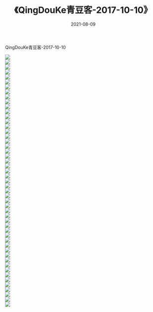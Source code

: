 ﻿---
layout: post
title:  《QingDouKe青豆客-2017-10-10》
date:   2021-08-09
img: http://img.660000.xyz/Sharelink/网络美图/2021/QingDouKe青豆客-2017-10-10/000.jpg
categories: [美女, 清纯, 唯美]
---

QingDouKe青豆客-2017-10-10

  ![](http://img.660000.xyz/Sharelink/网络美图/2021/QingDouKe青豆客-2017-10-10/001.jpg) <br> ![](http://img.660000.xyz/Sharelink/网络美图/2021/QingDouKe青豆客-2017-10-10/002.jpg) <br> ![](http://img.660000.xyz/Sharelink/网络美图/2021/QingDouKe青豆客-2017-10-10/003.jpg) <br> ![](http://img.660000.xyz/Sharelink/网络美图/2021/QingDouKe青豆客-2017-10-10/004.jpg) <br> ![](http://img.660000.xyz/Sharelink/网络美图/2021/QingDouKe青豆客-2017-10-10/005.jpg) <br> ![](http://img.660000.xyz/Sharelink/网络美图/2021/QingDouKe青豆客-2017-10-10/006.jpg) <br> ![](http://img.660000.xyz/Sharelink/网络美图/2021/QingDouKe青豆客-2017-10-10/007.jpg) <br> ![](http://img.660000.xyz/Sharelink/网络美图/2021/QingDouKe青豆客-2017-10-10/008.jpg) <br> ![](http://img.660000.xyz/Sharelink/网络美图/2021/QingDouKe青豆客-2017-10-10/009.jpg) <br> ![](http://img.660000.xyz/Sharelink/网络美图/2021/QingDouKe青豆客-2017-10-10/010.jpg) <br> ![](http://img.660000.xyz/Sharelink/网络美图/2021/QingDouKe青豆客-2017-10-10/011.jpg) <br> ![](http://img.660000.xyz/Sharelink/网络美图/2021/QingDouKe青豆客-2017-10-10/012.jpg) <br> ![](http://img.660000.xyz/Sharelink/网络美图/2021/QingDouKe青豆客-2017-10-10/013.jpg) <br> ![](http://img.660000.xyz/Sharelink/网络美图/2021/QingDouKe青豆客-2017-10-10/014.jpg) <br> ![](http://img.660000.xyz/Sharelink/网络美图/2021/QingDouKe青豆客-2017-10-10/015.jpg) <br> ![](http://img.660000.xyz/Sharelink/网络美图/2021/QingDouKe青豆客-2017-10-10/016.jpg) <br> ![](http://img.660000.xyz/Sharelink/网络美图/2021/QingDouKe青豆客-2017-10-10/017.jpg) <br> ![](http://img.660000.xyz/Sharelink/网络美图/2021/QingDouKe青豆客-2017-10-10/018.jpg) <br> ![](http://img.660000.xyz/Sharelink/网络美图/2021/QingDouKe青豆客-2017-10-10/019.jpg) <br> ![](http://img.660000.xyz/Sharelink/网络美图/2021/QingDouKe青豆客-2017-10-10/020.jpg) <br> ![](http://img.660000.xyz/Sharelink/网络美图/2021/QingDouKe青豆客-2017-10-10/021.jpg) <br> ![](http://img.660000.xyz/Sharelink/网络美图/2021/QingDouKe青豆客-2017-10-10/022.jpg) <br> ![](http://img.660000.xyz/Sharelink/网络美图/2021/QingDouKe青豆客-2017-10-10/023.jpg) <br> ![](http://img.660000.xyz/Sharelink/网络美图/2021/QingDouKe青豆客-2017-10-10/024.jpg) <br> ![](http://img.660000.xyz/Sharelink/网络美图/2021/QingDouKe青豆客-2017-10-10/025.jpg) <br> ![](http://img.660000.xyz/Sharelink/网络美图/2021/QingDouKe青豆客-2017-10-10/026.jpg) <br> ![](http://img.660000.xyz/Sharelink/网络美图/2021/QingDouKe青豆客-2017-10-10/027.jpg) <br> ![](http://img.660000.xyz/Sharelink/网络美图/2021/QingDouKe青豆客-2017-10-10/028.jpg) <br> ![](http://img.660000.xyz/Sharelink/网络美图/2021/QingDouKe青豆客-2017-10-10/029.jpg) <br> ![](http://img.660000.xyz/Sharelink/网络美图/2021/QingDouKe青豆客-2017-10-10/030.jpg) <br> ![](http://img.660000.xyz/Sharelink/网络美图/2021/QingDouKe青豆客-2017-10-10/031.jpg) <br> ![](http://img.660000.xyz/Sharelink/网络美图/2021/QingDouKe青豆客-2017-10-10/032.jpg) <br> ![](http://img.660000.xyz/Sharelink/网络美图/2021/QingDouKe青豆客-2017-10-10/033.jpg) <br> ![](http://img.660000.xyz/Sharelink/网络美图/2021/QingDouKe青豆客-2017-10-10/034.jpg) <br> ![](http://img.660000.xyz/Sharelink/网络美图/2021/QingDouKe青豆客-2017-10-10/035.jpg) <br> ![](http://img.660000.xyz/Sharelink/网络美图/2021/QingDouKe青豆客-2017-10-10/036.jpg) <br> ![](http://img.660000.xyz/Sharelink/网络美图/2021/QingDouKe青豆客-2017-10-10/037.jpg) <br> ![](http://img.660000.xyz/Sharelink/网络美图/2021/QingDouKe青豆客-2017-10-10/038.jpg) <br> ![](http://img.660000.xyz/Sharelink/网络美图/2021/QingDouKe青豆客-2017-10-10/039.jpg) <br> ![](http://img.660000.xyz/Sharelink/网络美图/2021/QingDouKe青豆客-2017-10-10/040.jpg) <br> ![](http://img.660000.xyz/Sharelink/网络美图/2021/QingDouKe青豆客-2017-10-10/041.jpg) <br> ![](http://img.660000.xyz/Sharelink/网络美图/2021/QingDouKe青豆客-2017-10-10/042.jpg) <br> ![](http://img.660000.xyz/Sharelink/网络美图/2021/QingDouKe青豆客-2017-10-10/043.jpg) <br> ![](http://img.660000.xyz/Sharelink/网络美图/2021/QingDouKe青豆客-2017-10-10/044.jpg) <br> ![](http://img.660000.xyz/Sharelink/网络美图/2021/QingDouKe青豆客-2017-10-10/045.jpg) <br> ![](http://img.660000.xyz/Sharelink/网络美图/2021/QingDouKe青豆客-2017-10-10/046.jpg) <br> ![](http://img.660000.xyz/Sharelink/网络美图/2021/QingDouKe青豆客-2017-10-10/047.jpg) <br> ![](http://img.660000.xyz/Sharelink/网络美图/2021/QingDouKe青豆客-2017-10-10/048.jpg) <br> ![](http://img.660000.xyz/Sharelink/网络美图/2021/QingDouKe青豆客-2017-10-10/049.jpg) <br> ![](http://img.660000.xyz/Sharelink/网络美图/2021/QingDouKe青豆客-2017-10-10/050.jpg) <br> ![](http://img.660000.xyz/Sharelink/网络美图/2021/QingDouKe青豆客-2017-10-10/051.jpg) <br>